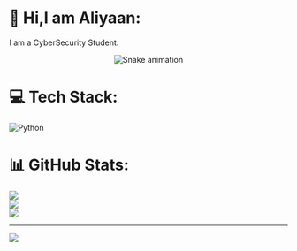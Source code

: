 # 💫 Hi,I am Aliyaan:
I am a CyberSecurity Student.

<!-- Snake Game Repo View -->

<div align="center">
  <img src="https://profile-readme-generator.com/assets/snake.svg" alt="Snake animation" />
</div>

# 💻 Tech Stack:
![Python](https://img.shields.io/badge/python-3670A0?style=for-the-badge&logo=python&logoColor=ffdd54)
# 📊 GitHub Stats:
![](https://github-readme-stats.vercel.app/api?username=aliyaan544&theme=dark&hide_border=false&include_all_commits=false&count_private=false)<br/>
![](https://nirzak-streak-stats.vercel.app/?user=aliyaan544&theme=dark&hide_border=false)<br/>
![](https://github-readme-stats.vercel.app/api/top-langs/?username=aliyaan544&theme=dark&hide_border=false&include_all_commits=false&count_private=false&layout=compact)

---
[![](https://visitcount.itsvg.in/api?id=aliyaan544&icon=0&color=0)](https://visitcount.itsvg.in)

<!-- Proudly created with GPRM ( https://gprm.itsvg.in ) -->
